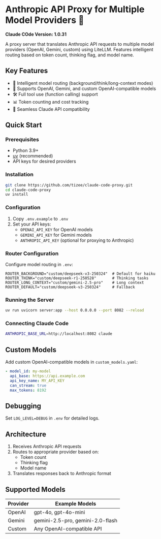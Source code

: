 # Anthropic API Proxy for Multiple Model Providers 🔄

**Claude COde Version: 1.0.31**

A proxy server that translates Anthropic API requests to multiple model providers (OpenAI, Gemini, custom) using LiteLLM. Features intelligent routing based on token count, thinking flag, and model name.

## Key Features
- 🚀 Intelligent model routing (background/think/long-context modes)
- 🔄 Supports OpenAI, Gemini, and custom OpenAI-compatible models
- 🛠️ Full tool use (function calling) support
- 📊 Token counting and cost tracking
- 🌉 Seamless Claude API compatibility

## Quick Start

### Prerequisites
- Python 3.9+
- [uv](https://github.com/astral-sh/uv) (recommended)
- API keys for desired providers

### Installation
```bash
git clone https://github.com/tizee/claude-code-proxy.git
cd claude-code-proxy
uv install
```

### Configuration
1. Copy `.env.example` to `.env`
2. Set your API keys:
   - `OPENAI_API_KEY` for OpenAI models
   - `GEMINI_API_KEY` for Gemini models
   - `ANTHROPIC_API_KEY` (optional for proxying to Anthropic)

### Router Configuration
Configure model routing in `.env`:
```
ROUTER_BACKGROUND="custom/deepseek-v3-250324"  # Default for haiku
ROUTER_THINK="custom/deepseek-r1-250528"       # Thinking tasks
ROUTER_LONG_CONTEXT="custom/gemini-2.5-pro"    # Long context
ROUTER_DEFAULT="custom/deepseek-v3-250324"     # Fallback
```

### Running the Server
```bash
uv run uvicorn server:app --host 0.0.0.0 --port 8082 --reload
```

### Connecting Claude Code
```bash
ANTHROPIC_BASE_URL=http://localhost:8082 claude
```

## Custom Models
Add custom OpenAI-compatible models in `custom_models.yaml`:
```yaml
- model_id: my-model
  api_base: https://api.example.com
  api_key_name: MY_API_KEY
  can_stream: true
  max_tokens: 8192
```

## Debugging
Set `LOG_LEVEL=DEBUG` in `.env` for detailed logs.

## Architecture
1. Receives Anthropic API requests
2. Routes to appropriate provider based on:
   - Token count
   - Thinking flag
   - Model name
3. Translates responses back to Anthropic format

## Supported Models
| Provider | Example Models |
|----------|----------------|
| OpenAI   | gpt-4o, gpt-4o-mini |
| Gemini   | gemini-2.5-pro, gemini-2.0-flash |
| Custom   | Any OpenAI-compatible API |
